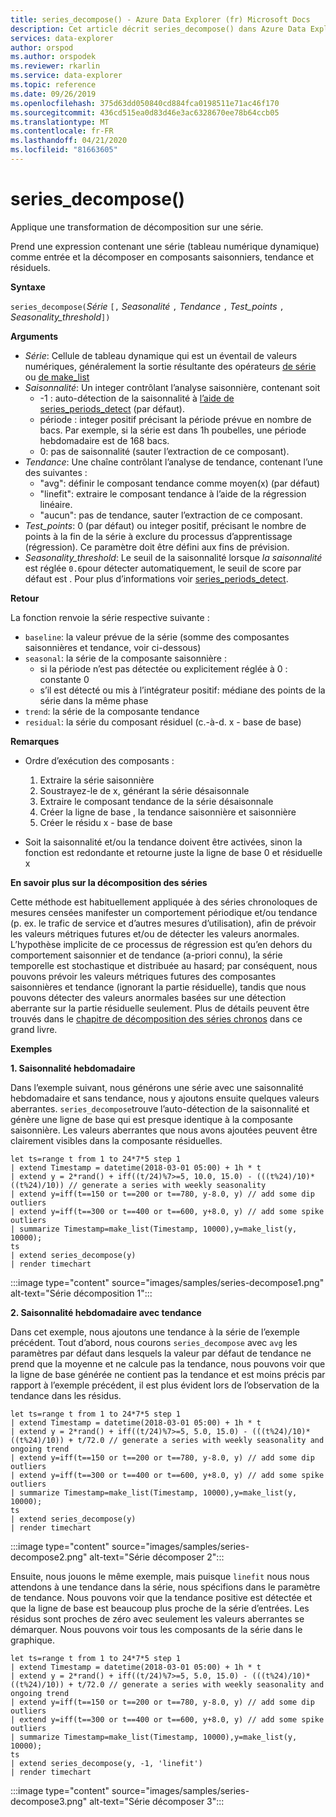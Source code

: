 ```yaml
---
title: series_decompose() - Azure Data Explorer (fr) Microsoft Docs
description: Cet article décrit series_decompose() dans Azure Data Explorer.
services: data-explorer
author: orspod
ms.author: orspodek
ms.reviewer: rkarlin
ms.service: data-explorer
ms.topic: reference
ms.date: 09/26/2019
ms.openlocfilehash: 375d63dd050840cd884fca0198511e71ac46f170
ms.sourcegitcommit: 436cd515ea0d83d46e3ac6328670ee78b64ccb05
ms.translationtype: MT
ms.contentlocale: fr-FR
ms.lasthandoff: 04/21/2020
ms.locfileid: "81663605"
---
```

# <a name="series_decompose"></a>series_decompose()

Applique une transformation de décomposition sur une série.  

Prend une expression contenant une série (tableau numérique dynamique) comme entrée et la décomposer en composants saisonniers, tendance et résiduels.
 
**Syntaxe**

`series_decompose(`*Série* `[,` *Seasonalité* `,` *Tendance* `,` *Test_points* `,` *Seasonality_threshold*`])`

**Arguments**

* *Série*: Cellule de tableau dynamique qui est un éventail de valeurs numériques, généralement la sortie résultante des opérateurs [de série](make-seriesoperator.md) ou [de make_list](makelist-aggfunction.md)
* *Saisonnalité*: Un integer contrôlant l’analyse saisonnière, contenant soit
    * -1 : auto-détection de la saisonnalité à [l’aide de series_periods_detect](series-periods-detectfunction.md) (par défaut).
    * période : integer positif précisant la période prévue en nombre de bacs. Par exemple, si la série est dans 1h poubelles, une période hebdomadaire est de 168 bacs.
    * 0: pas de saisonnalité (sauter l’extraction de ce composant).    
* *Tendance*: Une chaîne contrôlant l’analyse de tendance, contenant l’une des suivantes :
    * "avg": définir le composant tendance comme moyen(x) (par défaut)
    * "linefit": extraire le composant tendance à l’aide de la régression linéaire.
    * "aucun": pas de tendance, sauter l’extraction de ce composant.    
* *Test_points*: 0 (par défaut) ou integer positif, précisant le nombre de points à la fin de la série à exclure du processus d’apprentissage (régression). Ce paramètre doit être défini aux fins de prévision.
* *Seasonality_threshold*: Le seuil de la saisonnalité lorsque *la saisonnalité* est réglée `0.6`pour détecter automatiquement, le seuil de score par défaut est . Pour plus d’informations voir [series_periods_detect](series-periods-detectfunction.md).

**Retour**

 La fonction renvoie la série respective suivante :

* `baseline`: la valeur prévue de la série (somme des composantes saisonnières et tendance, voir ci-dessous)
* `seasonal`: la série de la composante saisonnière :
    * si la période n’est pas détectée ou explicitement réglée à 0 : constante 0
    * s’il est détecté ou mis à l’intégrateur positif: médiane des points de la série dans la même phase
* `trend`: la série de la composante tendance
* `residual`: la série du composant résiduel (c.-à-d. x - base de base)
  

**Remarques**

* Ordre d’exécution des composants :
    1. Extraire la série saisonnière
    2. Soustrayez-le de x, générant la série désaisonnale
    3. Extraire le composant tendance de la série désaisonnale
    4. Créer la ligne de base , la tendance saisonnière et saisonnière
    5. Créer le résidu x - base de base
    
* Soit la saisonnalité et/ou la tendance doivent être activées, sinon la fonction est redondante et retourne juste la ligne de base 0 et résiduelle x

**En savoir plus sur la décomposition des séries**

Cette méthode est habituellement appliquée à des séries chronoloques de mesures censées manifester un comportement périodique et/ou tendance (p. ex. le trafic de service et d’autres mesures d’utilisation), afin de prévoir les valeurs métriques futures et/ou de détecter les valeurs anormales. L’hypothèse implicite de ce processus de régression est qu’en dehors du comportement saisonnier et de tendance (a-priori connu), la série temporelle est stochastique et distribuée au hasard; par conséquent, nous pouvons prévoir les valeurs métriques futures des composantes saisonnières et tendance (ignorant la partie résiduelle), tandis que nous pouvons détecter des valeurs anormales basées sur une détection aberrante sur la partie résiduelle seulement. Plus de détails peuvent être trouvés dans le [chapitre de décomposition des séries chronos](https://www.otexts.org/fpp/6) dans ce grand livre.

**Exemples**

**1. Saisonnalité hebdomadaire**

Dans l’exemple suivant, nous générons une série avec une saisonnalité hebdomadaire et sans tendance, nous y ajoutons ensuite quelques valeurs aberrantes. `series_decompose`trouve l’auto-détection de la saisonnalité et génère une ligne de base qui est presque identique à la composante saisonnière. Les valeurs aberrantes que nous avons ajoutées peuvent être clairement visibles dans la composante résiduelles.

```kusto
let ts=range t from 1 to 24*7*5 step 1 
| extend Timestamp = datetime(2018-03-01 05:00) + 1h * t 
| extend y = 2*rand() + iff((t/24)%7>=5, 10.0, 15.0) - (((t%24)/10)*((t%24)/10)) // generate a series with weekly seasonality
| extend y=iff(t==150 or t==200 or t==780, y-8.0, y) // add some dip outliers
| extend y=iff(t==300 or t==400 or t==600, y+8.0, y) // add some spike outliers
| summarize Timestamp=make_list(Timestamp, 10000),y=make_list(y, 10000);
ts 
| extend series_decompose(y)
| render timechart  
```

:::image type="content" source="images/samples/series-decompose1.png" alt-text="Série décomposition 1":::

**2. Saisonnalité hebdomadaire avec tendance**

Dans cet exemple, nous ajoutons une tendance à la série de l’exemple précédent. Tout d’abord, nous courons `series_decompose` avec `avg` les paramètres par défaut dans lesquels la valeur par défaut de tendance ne prend que la moyenne et ne calcule pas la tendance, nous pouvons voir que la ligne de base générée ne contient pas la tendance et est moins précis par rapport à l’exemple précédent, il est plus évident lors de l’observation de la tendance dans les résidus.

```kusto
let ts=range t from 1 to 24*7*5 step 1 
| extend Timestamp = datetime(2018-03-01 05:00) + 1h * t 
| extend y = 2*rand() + iff((t/24)%7>=5, 5.0, 15.0) - (((t%24)/10)*((t%24)/10)) + t/72.0 // generate a series with weekly seasonality and ongoing trend
| extend y=iff(t==150 or t==200 or t==780, y-8.0, y) // add some dip outliers
| extend y=iff(t==300 or t==400 or t==600, y+8.0, y) // add some spike outliers
| summarize Timestamp=make_list(Timestamp, 10000),y=make_list(y, 10000);
ts 
| extend series_decompose(y)
| render timechart  
```

:::image type="content" source="images/samples/series-decompose2.png" alt-text="Série décomposer 2":::

Ensuite, nous jouons le même exemple, mais puisque `linefit` nous nous attendons à une tendance dans la série, nous spécifions dans le paramètre de tendance. Nous pouvons voir que la tendance positive est détectée et que la ligne de base est beaucoup plus proche de la série d’entrées. Les résidus sont proches de zéro avec seulement les valeurs aberrantes se démarquer. Nous pouvons voir tous les composants de la série dans le graphique.

```kusto
let ts=range t from 1 to 24*7*5 step 1 
| extend Timestamp = datetime(2018-03-01 05:00) + 1h * t 
| extend y = 2*rand() + iff((t/24)%7>=5, 5.0, 15.0) - (((t%24)/10)*((t%24)/10)) + t/72.0 // generate a series with weekly seasonality and ongoing trend
| extend y=iff(t==150 or t==200 or t==780, y-8.0, y) // add some dip outliers
| extend y=iff(t==300 or t==400 or t==600, y+8.0, y) // add some spike outliers
| summarize Timestamp=make_list(Timestamp, 10000),y=make_list(y, 10000);
ts 
| extend series_decompose(y, -1, 'linefit')
| render timechart  
```

:::image type="content" source="images/samples/series-decompose3.png" alt-text="Série décomposer 3":::
